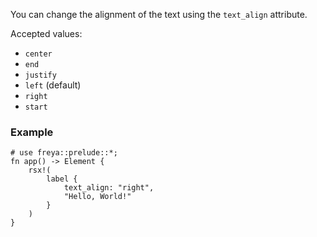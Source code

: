 You can change the alignment of the text using the `text_align` attribute.

Accepted values:

- `center`
- `end`
- `justify`
- `left` (default)
- `right`
- `start`

### Example

```rust, no_run
# use freya::prelude::*;
fn app() -> Element {
    rsx!(
        label {
            text_align: "right",
            "Hello, World!"
        }
    )
}
```
